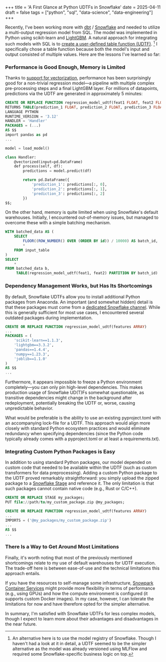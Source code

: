 +++
title = 'A First Glance at Python UDTFs in Snowflake'
date = 2025-04-11
draft = false
tags = ["python", "sql", "data-science", "data-engineering"]
+++

Recently, I've been working more with [dbt](https://www.getdbt.com/) / [Snowflake](https://www.snowflake.com/en/emea/) and needed to utilize a multi-output regression model from SQL. The model was implemented in Python using scikit-learn and [LightGBM](https://lightgbm.readthedocs.io/en/latest/index.html). A natural approach for integrating such models with SQL is to [create a user-defined table function (UDTF)](https://docs.snowflake.com/en/developer-guide/udf/python/udf-python-tabular-vectorized#create-a-udtf-with-a-vectorized-end-partition-method). [^1] I specifically chose a table function because both the model's input and output consisted of multiple values. Here are the lessons I've learned so far:

### Performance is Good Enough, Memory is Limited

Thanks to [support for vectorization](https://docs.snowflake.com/en/developer-guide/udf/python/udf-python-tabular-vectorized#create-a-udtf-with-a-vectorized-end-partition-method), performance has been surprisingly good for a non-trivial regression model—a pipeline with multiple complex pre-processing steps and a final LightGBM layer. For millions of datapoints, predictions via the UDTF are generated in approximately 5 minutes:


```sql
CREATE OR REPLACE FUNCTION regression_model_udtf(feat1 FLOAT, feat2 FLOAT)
RETURNS TABLE(prediction_1 FLOAT, prediction_2 FLOAT, prediction_3 FLOAT)
LANGUAGE PYTHON
RUNTIME_VERSION = '3.12'
HANDLER = 'Handler'
PACKAGES = (...)
AS $$
import pandas as pd
...

model = load_model()

class Handler:
    @vectorized(input=pd.DataFrame)
    def process(self, df):
        predictions = model.predict(df)

        return pd.DataFrame({
            'prediction_1': predictions[:, 0],
            'prediction_2': predictions[:, 1], 
            'prediction_3': predictions[:, 2]
        })
$$;
```

On the other hand, memory is quite limited when using Snowflake's default warehouses. Initially, I encountered out-of-memory issues, but managed to overcome these with a simple batching mechanism.

```sql
WITH batched_data AS (
    SELECT 
        FLOOR((ROW_NUMBER() OVER (ORDER BY id)) / 10000) AS batch_id,
        *
    FROM input_table
)
SELECT
    *
FROM batched_data b,
     TABLE(regression_model_udtf(feat1, feat2) PARTITION BY batch_id)
```

### Dependency Management Works, but Has Its Shortcomings

By default, Snowflake UDTFs allow you to install additional Python packages from Anaconda. An important (and somewhat hidden) detail is that these packages must come from a [dedicated Snowflake channel](https://repo.anaconda.com/pkgs/snowflake). While this is generally sufficient for most use cases, I encountered several outdated packages during implementation.

```sql
CREATE OR REPLACE FUNCTION regression_model_udtf(features ARRAY)
...
PACKAGES = (
    'scikit-learn==1.1.3',
    'lightgbm==3.3.2', 
    'pandas==1.4.4', 
    'numpy==1.23.3',
    'joblib==1.1.0'
)
AS $$
...
```

Furthermore, it appears impossible to freeze a Python environment completely—you can only pin high-level dependencies. This makes production usage of Snowflake UD(T)Fs somewhat questionable, as transitive dependencies might change in the background after redeployment, potentially breaking the UDTF or, worse, causing unpredictable behavior.

What would be preferable is the ability to use an existing pyproject.toml with an accompanying lock-file for a UDTF. This approach would align more closely with standard Python ecosystem practices and would eliminate redundancy when specifying dependencies (since the Python code typically already comes with a pyproject.toml or at least a requirements.txt).

### Integrating Custom Python Packages is Easy

In addition to using standard Python packages, our model depended on custom code that needed to be available within the UDTF (such as custom transformers for data preprocessing). Adding a custom Python package to the UDTF proved remarkably straightforward: you simply upload the zipped package to a [Snowflake Stage](https://docs.snowflake.com/en/sql-reference/sql/create-stage) and reference it. The only limitation is that such packages cannot contain native code (e.g., Rust or C/C++).

```sql
CREATE OR REPLACE STAGE my_packages;
PUT file://path/to/my_custom_package.zip @my_packages;

CREATE OR REPLACE FUNCTION regression_model_udtf(features ARRAY)
...
IMPORTS = ('@my_packages/my_custom_package.zip')
...
AS $$
...
```

### There Is a Way to Get Around Most Limitations

Finally, it's worth noting that most of the previously mentioned shortcomings relate to my use of default warehouses for UDTF execution. The trade-off here is between ease-of-use and the technical limitations this approach entails.

If you have the resources to self-manage some infrastructure, [Snowpark Container Services](https://docs.snowflake.com/en/developer-guide/snowpark-container-services/overview) might provide more flexibility in terms of performance (e.g., using GPUs) and how the compute environment is configured (it supports custom Docker images). In my case, however, I can tolerate the limitations for now and have therefore opted for the simpler alternative.

In summary, I'm satisfied with Snowflake UDTFs for less complex models, though I expect to learn more about their advantages and disadvantages in the near future. 

[^1]: An alternative here is to use the model registry of Snowflake. Though I haven't had a look at it in detail, a UDTF seemed to be the simpler alternative as the model was already versioned using MLFlow and required some Snowflake-specific business logic on top.
